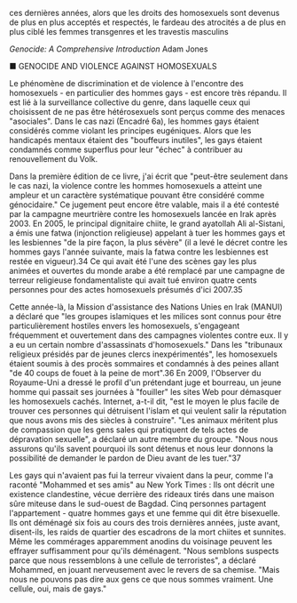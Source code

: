 ces dernières années, alors que les droits des homosexuels sont devenus de plus en plus acceptés et respectés, le fardeau des atrocités a de plus en plus ciblé les femmes transgenres et les travestis masculins

_Genocide: A Comprehensive Introduction_
Adam Jones


■ GENOCIDE AND VIOLENCE AGAINST HOMOSEXUALS
  
Le phénomène de discrimination et de violence à l'encontre des homosexuels - en particulier des hommes gays - est encore très répandu. Il est lié à la surveillance collective du genre, dans laquelle ceux qui choisissent de ne pas être hétérosexuels sont perçus comme des menaces "asociales". Dans le cas nazi (Encadré 6a), les hommes gays étaient considérés comme violant les principes eugéniques. Alors que les handicapés mentaux étaient des "bouffeurs inutiles", les gays étaient condamnés comme superflus pour leur "échec" à contribuer au renouvellement du Volk.

Dans la première édition de ce livre, j'ai écrit que "peut-être seulement dans le cas nazi, la violence contre les hommes homosexuels a atteint une ampleur et un caractère systématique pouvant être considéré comme génocidaire." Ce jugement peut encore être valable, mais il a été contesté par la campagne meurtrière contre les homosexuels lancée en Irak après 2003. En 2005, le principal dignitaire chiite, le grand ayatollah Ali al-Sistani, a émis une fatwa (injonction religieuse) appelant à tuer les hommes gays et les lesbiennes "de la pire façon, la plus sévère" (il a levé le décret contre les hommes gays l'année suivante, mais la fatwa contre les lesbiennes est restée en vigueur).34 Ce qui avait été l'une des scènes gay les plus animées et ouvertes du monde arabe a été remplacé par une campagne de terreur religieuse fondamentaliste qui avait tué environ quatre cents personnes pour des actes homosexuels présumés d'ici 2007.35

Cette année-là, la Mission d'assistance des Nations Unies en Irak (MANUI) a déclaré que "les groupes islamiques et les milices sont connus pour être particulièrement hostiles envers les homosexuels, s'engageant fréquemment et ouvertement dans des campagnes violentes contre eux. Il y a eu un certain nombre d'assassinats d'homosexuels." Dans les "tribunaux religieux présidés par de jeunes clercs inexpérimentés", les homosexuels étaient soumis à des procès sommaires et condamnés à des peines allant "de 40 coups de fouet à la peine de mort".36 En 2009, l'Observer du Royaume-Uni a dressé le profil d'un prétendant juge et bourreau, un jeune homme qui passait ses journées à "fouiller" les sites Web pour démasquer les homosexuels cachés. Internet, a-t-il dit, "est le moyen le plus facile de trouver ces personnes qui détruisent l'islam et qui veulent salir la réputation que nous avons mis des siècles à construire". "Les animaux méritent plus de compassion que les gens sales qui pratiquent de tels actes de dépravation sexuelle", a déclaré un autre membre du groupe. "Nous nous assurons qu'ils savent pourquoi ils sont détenus et nous leur donnons la possibilité de demander le pardon de Dieu avant de les tuer."37

Les gays qui n'avaient pas fui la terreur vivaient dans la peur, comme l'a raconté "Mohammed et ses amis" au New York Times : Ils ont décrit une existence clandestine, vécue derrière des rideaux tirés dans une maison sûre miteuse dans le sud-ouest de Bagdad. Cinq personnes partagent l'appartement - quatre hommes gays et une femme qui dit être bisexuelle. Ils ont déménagé six fois au cours des trois dernières années, juste avant, disent-ils, les raids de quartier des escadrons de la mort chiites et sunnites. Même les commérages apparemment anodins du voisinage peuvent les effrayer suffisamment pour qu'ils déménagent. "Nous semblons suspects parce que nous ressemblons à une cellule de terroristes", a déclaré Mohammed, en jouant nerveusement avec le revers de sa chemise. "Mais nous ne pouvons pas dire aux gens ce que nous sommes vraiment. Une cellule, oui, mais de gays."